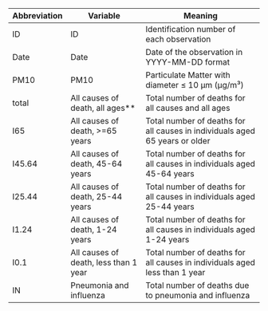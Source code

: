 

| Abbreviation | Variable                   | Meaning                                                         |
|--------------|----------------------------|-----------------------------------------------------------------|
| ID           | ID                         | Identification number of each observation                       |
| Date         | Date                       | Date of the observation in YYYY-MM-DD format                     |
| PM10         | PM10                       | Particulate Matter with diameter ≤ 10 μm (µg/m³)                |
| total        | All causes of death, all ages** | Total number of deaths for all causes and all ages               |
| I65          | All causes of death, >=65 years | Total number of deaths for all causes in individuals aged 65 years or older |
| I45.64       | All causes of death, 45-64 years | Total number of deaths for all causes in individuals aged 45-64 years |
| I25.44       | All causes of death, 25-44 years | Total number of deaths for all causes in individuals aged 25-44 years |
| I1.24        | All causes of death, 1-24 years  | Total number of deaths for all causes in individuals aged 1-24 years |
| I0.1         | All causes of death, less than 1 year | Total number of deaths for all causes in individuals aged less than 1 year |
| IN           | Pneumonia and influenza     | Total number of deaths due to pneumonia and influenza             |
